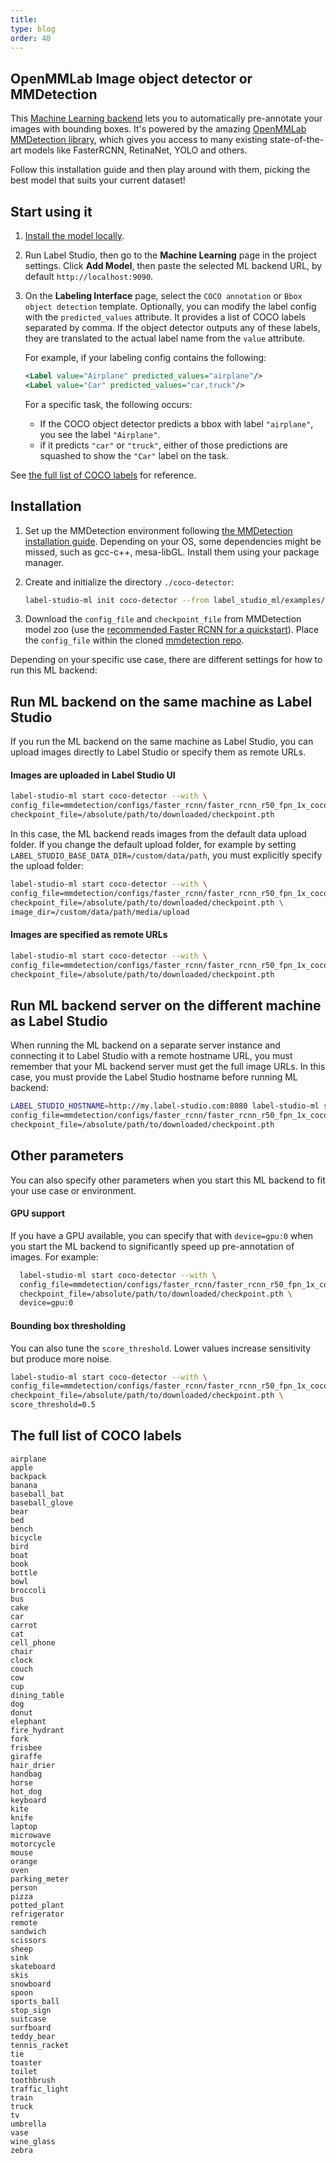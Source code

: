 ```yaml
---
title:
type: blog
order: 40
---
```


## OpenMMLab Image object detector or MMDetection

This [Machine Learning backend](/guide/ml.html) lets you to automatically pre-annotate your images with bounding boxes. It's powered by the amazing [OpenMMLab MMDetection library](https://github.com/open-mmlab/mmdetection), which gives you access to many existing state-of-the-art models like FasterRCNN, RetinaNet, YOLO and others. 

Follow this installation guide and then play around with them, picking the best model that suits your current dataset!

## Start using it

1. [Install the model locally](#Installation).

2. Run Label Studio, then go to the **Machine Learning** page in the project settings. Click **Add Model**, then paste the selected ML backend URL, by default `http://localhost:9090`.

3. On the **Labeling Interface** page, select the `COCO annotation` or `Bbox object detection` template. 
   Optionally, you can modify the label config with the `predicted_values` attribute. It provides a list of COCO labels separated by comma. If the object detector outputs any of these labels, they are translated to the actual label name from the `value` attribute.

    For example, if your labeling config contains the following:
    
    ```xml
    <Label value="Airplane" predicted_values="airplane"/>
    <Label value="Car" predicted_values="car,truck"/>
    ```
   For a specific task, the following occurs:
    - If the COCO object detector predicts a bbox with label `"airplane"`, you see the label `"Airplane"`.
    - if it predicts `"car"` or `"truck"`, either of those predictions are squashed to show the `"Car"` label on the task.

See [the full list of COCO labels](#The-full-list-of-COCO-labels) for reference.


## Installation

1. Set up the MMDetection environment following [the MMDetection installation guide](https://mmdetection.readthedocs.io/en/v1.2.0/INSTALL.html). Depending on your OS, some dependencies might be missed, such as gcc-c++, mesa-libGL. Install them using your package manager.

2. Create and initialize the directory `./coco-detector`:

    ```bash
    label-studio-ml init coco-detector --from label_studio_ml/examples/mmdetection/mmdetection.py
    ```

3. Download the `config_file` and `checkpoint_file` from MMDetection model zoo (use the [recommended Faster RCNN for a quickstart](https://mmdetection.readthedocs.io/en/latest/1_exist_data_model.html#inference-with-existing-models)). Place the `config_file` within the cloned [mmdetection repo](https://github.com/open-mmlab/mmdetection).

Depending on your specific use case, there are different settings for how to run this ML backend:

## Run ML backend on the same machine as Label Studio

If you run the ML backend on the same machine as Label Studio, you can upload images directly to Label Studio or specify them as remote URLs. 

#### Images are uploaded in Label Studio UI
   ```bash
   label-studio-ml start coco-detector --with \
   config_file=mmdetection/configs/faster_rcnn/faster_rcnn_r50_fpn_1x_coco.py \
   checkpoint_file=/absolute/path/to/downloaded/checkpoint.pth
   ```
In this case, the ML backend reads images from the default data upload folder.
If you change the default upload folder, for example by setting `LABEL_STUDIO_BASE_DATA_DIR=/custom/data/path`, you must explicitly specify the upload folder:

   ```bash
   label-studio-ml start coco-detector --with \
   config_file=mmdetection/configs/faster_rcnn/faster_rcnn_r50_fpn_1x_coco.py \
   checkpoint_file=/absolute/path/to/downloaded/checkpoint.pth \
   image_dir=/custom/data/path/media/upload
   ```

#### Images are specified as remote URLs

   ```bash
   label-studio-ml start coco-detector --with \
   config_file=mmdetection/configs/faster_rcnn/faster_rcnn_r50_fpn_1x_coco.py \
   checkpoint_file=/absolute/path/to/downloaded/checkpoint.pth
   ```

## Run ML backend server on the different machine as Label Studio

When running the ML backend on a separate server instance and connecting it to Label Studio with a remote hostname URL, you must remember that your ML backend server must get the full image URLs.
In this case, you must provide the Label Studio hostname before running ML backend:

   ```bash
   LABEL_STUDIO_HOSTNAME=http://my.label-studio.com:8080 label-studio-ml start coco-detector --with \
   config_file=mmdetection/configs/faster_rcnn/faster_rcnn_r50_fpn_1x_coco.py \
   checkpoint_file=/absolute/path/to/downloaded/checkpoint.pth
   ```

## Other parameters

You can also specify other parameters when you start this ML backend to fit your use case or environment.

#### GPU support
If you have a GPU available, you can specify that with `device=gpu:0` when you start the ML backend to significantly speed up pre-annotation of images. For example:

 ```bash
   label-studio-ml start coco-detector --with \
   config_file=mmdetection/configs/faster_rcnn/faster_rcnn_r50_fpn_1x_coco.py \
   checkpoint_file=/absolute/path/to/downloaded/checkpoint.pth \
   device=gpu:0
   ```

#### Bounding box thresholding

You can also tune the `score_threshold`. Lower values increase sensitivity but produce more noise.

   ```bash
   label-studio-ml start coco-detector --with \
   config_file=mmdetection/configs/faster_rcnn/faster_rcnn_r50_fpn_1x_coco.py \
   checkpoint_file=/absolute/path/to/downloaded/checkpoint.pth \
   score_threshold=0.5
   ```
     

## The full list of COCO labels
```text
airplane
apple
backpack
banana
baseball_bat
baseball_glove
bear
bed
bench
bicycle
bird
boat
book
bottle
bowl
broccoli
bus
cake
car
carrot
cat
cell_phone
chair
clock
couch
cow
cup
dining_table
dog
donut
elephant
fire_hydrant
fork
frisbee
giraffe
hair_drier
handbag
horse
hot_dog
keyboard
kite
knife
laptop
microwave
motorcycle
mouse
orange
oven
parking_meter
person
pizza
potted_plant
refrigerator
remote
sandwich
scissors
sheep
sink
skateboard
skis
snowboard
spoon
sports_ball
stop_sign
suitcase
surfboard
teddy_bear
tennis_racket
tie
toaster
toilet
toothbrush
traffic_light
train
truck
tv
umbrella
vase
wine_glass
zebra
```
